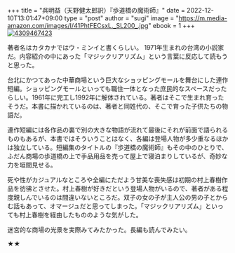 +++
title = "呉明益（天野健太郎訳）『歩道橋の魔術師』"
date = 2022-12-10T13:01:47+09:00
type = "post"
author = "sugi"
image = "https://m.media-amazon.com/images/I/41PhtFECsxL._SL200_.jpg"
ebook = 1
+++
<a href="https://www.amazon.co.jp/dp/4309467423/?tag=aqajp-22" target="_blank"><img src="https://m.media-amazon.com/images/I/41PhtFECsxL._SL200_.jpg" alt="4309467423" border="0" /></a>

著者名はカタカナではウ・ミンイと書くらしい。 1971年生まれの台湾の小説家だ。内容紹介の中にあった「マジックリアリズム」という言葉に反応して読もうと思った。

台北にかつてあった中華商場という巨大なショッピングモールを舞台にした連作短編。ショッピングモールといっても職住一体となった庶民的なスペースだったらしい。1961年に完工し1992年に解体されている。著者はそこで生まれ育ったそうだ。本書に描かれているのは、著者と同姓代の、そこで育った子供たちの物語だ。

連作短編には各作品の裏で別の大きな物語が流れて最後にそれが前面で語られるものもあるが、本書ではそういうことはなく、各編は登場人物が多少重なるほかは独立している。短編集のタイトルの『歩道橋の魔術師』もその中のひとりで、ふだん商場の歩道橋の上で手品用品を売って屋上で寝泊まりしているが、奇妙な力を垣間見せる。

死や性がカジュアルなところや全編にただよう甘美な喪失感は初期の村上春樹作品を彷彿とさせた。村上春樹が好きだという登場人物がいるので、著者がある程度親しんでいるのは間違いないところだ。双子の女の子が主人公の男の子とからむ話もあって、オマージュだと思ってしまった。「マジックリアリズム」といっても村上春樹を経由したもののような気がした。

迷宮的な商場の光景を実際みてみたかった。長編も読んでみたい。

★★